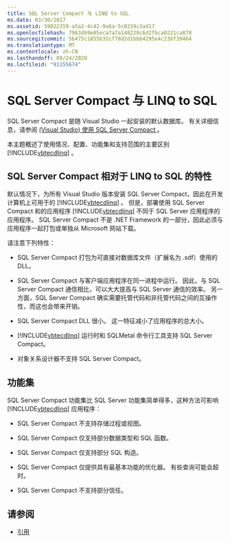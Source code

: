 ```yaml
---
title: SQL Server Compact 与 LINQ to SQL
ms.date: 03/30/2017
ms.assetid: 59022359-a5a2-4c42-9a6a-5c0259c3ad17
ms.openlocfilehash: 7963db9e05eca7a7a148228c6d2fbca0221ca870
ms.sourcegitcommit: 5b475c1855b32cf78d2d1bbb4295e4c236f39464
ms.translationtype: MT
ms.contentlocale: zh-CN
ms.lasthandoff: 09/24/2020
ms.locfileid: "91155674"
---
```

# <a name="sql-server-compact-and-linq-to-sql"></a>SQL Server Compact 与 LINQ to SQL

SQL Server Compact 是随 Visual Studio 一起安装的默认数据库。 有关详细信息，请参阅 [ (Visual Studio) 使用 SQL Server Compact ](/previous-versions/visualstudio/visual-studio-2012/aa983321(v=vs.110))。  
  
 本主题概述了使用情况、配置、功能集和支持范围的主要区别 [!INCLUDE[vbtecdlinq](../../../../../../includes/vbtecdlinq-md.md)] 。  
  
## <a name="characteristics-of-sql-server-compact-in-relation-to-linq-to-sql"></a>SQL Server Compact 相对于 LINQ to SQL 的特性  

 默认情况下，为所有 Visual Studio 版本安装 SQL Server Compact，因此在开发计算机上可用于的 [!INCLUDE[vbtecdlinq](../../../../../../includes/vbtecdlinq-md.md)] 。 但是，部署使用 SQL Server Compact 和的应用程序 [!INCLUDE[vbtecdlinq](../../../../../../includes/vbtecdlinq-md.md)] 不同于 SQL Server 应用程序的应用程序。 SQL Server Compact 不是 .NET Framework 的一部分，因此必须与应用程序一起打包或单独从 Microsoft 网站下载。  
  
 请注意下列特性：  
  
- SQL Server Compact 打包为可直接对数据库文件（扩展名为 .sdf）使用的 DLL。  
  
- SQL Server Compact 与客户端应用程序在同一进程中运行。 因此，与 SQL Server Compact 通信相比，可以大大提高与 SQL Server 通信的效率。 另一方面，SQL Server Compact 确实需要托管代码和非托管代码之间的互操作性，而这也会带来开销。  
  
- SQL Server Compact DLL 很小。 这一特征减小了应用程序的总大小。  
  
- [!INCLUDE[vbtecdlinq](../../../../../../includes/vbtecdlinq-md.md)] 运行时和 SQLMetal 命令行工具支持 SQL Server Compact。  
  
- 对象关系设计器不支持 SQL Server Compact。  
  
## <a name="feature-set"></a>功能集  

 SQL Server Compact 功能集比 SQL Server 功能集简单得多，这种方法可影响 [!INCLUDE[vbtecdlinq](../../../../../../includes/vbtecdlinq-md.md)] 应用程序：  
  
- SQL Server Compact 不支持存储过程或视图。  
  
- SQL Server Compact 仅支持部分数据类型和 SQL 函数。  
  
- SQL Server Compact 仅支持部分 SQL 构造。  
  
- SQL Server Compact 仅提供具有最基本功能的优化器。 有些查询可能会超时。  
  
- SQL Server Compact 不支持部分信任。  
  
## <a name="see-also"></a>请参阅

- [引用](reference.md)
